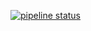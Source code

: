 
[![pipeline status](https://gitlab.com/lueke.johannes/blog/badges/master/pipeline.svg)](https://gitlab.com/lueke.johannes/blog/-/commits/master)
